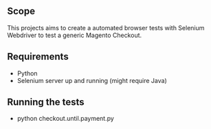 ## Scope
This projects aims to create a automated browser tests with Selenium Webdriver to test a generic Magento Checkout.

## Requirements

- Python
- Selenium server up and running (might require Java)

## Running the tests

- python checkout.until.payment.py
